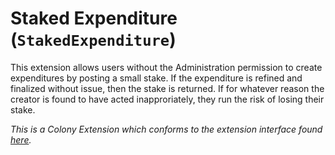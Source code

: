 # Staked Expenditure (`StakedExpenditure`)

This extension allows users without the Administration permission to create
expenditures by posting a small stake. If the expenditure is refined and
finalized without issue, then the stake is returned. If for whatever reason
the creator is found to have acted inapproriately, they run the risk of losing
their stake.

_This is a Colony Extension which conforms to the extension interface found [here](icolonyextension.md)._
